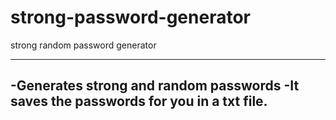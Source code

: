 # strong-password-generator
strong random password generator

----------------------------------------------
-Generates strong and random passwords
-It saves the passwords for you in a txt file.
----------------------------------------------
